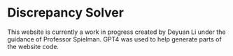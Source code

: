 # Discrepancy Solver
This website is currently a work in progress created by Deyuan Li under the guidance of Professor Spielman. GPT4 was used to help generate parts of the website code. 